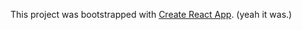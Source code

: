 This project was bootstrapped with [Create React App](https://github.com/facebookincubator/create-react-app). (yeah it was.)
